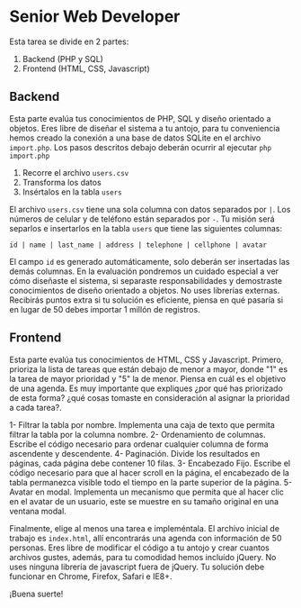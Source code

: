 # Senior Web Developer

Esta tarea se divide en 2 partes:

1. Backend (PHP y SQL)
2. Frontend (HTML, CSS, Javascript)

## Backend

Esta parte evalúa tus conocimientos de PHP, SQL y diseño orientado a objetos. Eres libre de diseñar el sistema a tu antojo, para tu conveniencia hemos creado la conexión a una base de datos SQLite en el archivo `import.php`. Los pasos descritos debajo deberán ocurrir al ejecutar `php import.php`

1. Recorre el archivo `users.csv`
2. Transforma los datos
3. Insértalos en la tabla `users`

El archivo `users.csv` tiene una sola columna con datos separados por `|`. Los números de celular y de teléfono están separados por `-`. Tu misión será separlos e insertarlos en la tabla `users` que tiene las siguientes columnas:

    id | name | last_name | address | telephone | cellphone | avatar

El campo `id` es generado automáticamente, solo deberán ser insertadas las demás columnas. En la evaluación pondremos un cuidado especial a ver cómo diseñaste el sistema, si separaste responsabilidades y demostraste conocimientos de diseño orientado a objetos. No uses librerías externas. Recibirás puntos extra si tu solución es eficiente, piensa en qué pasaría si en lugar de 50 debes importar 1 millón de registros.

## Frontend

Esta parte evalúa tus conocimientos de HTML, CSS y Javascript. Primero, prioriza la lista de tareas que están debajo de menor a mayor, donde "1" es la tarea de mayor prioridad y "5" la de menor. Piensa en cuál es el objetivo de una agenda. Es muy importante que expliques ¿por qué has priorizado de esta forma? ¿qué cosas tomaste en consideración al asignar la prioridad a cada tarea?.

1- Filtrar la tabla por nombre. Implementa una caja de texto que permita filtrar la tabla por la columna nombre.
2- Ordenamiento de columnas. Escribe el código necesario para ordenar cualquier columna de forma ascendente y descendente.
4- Paginación. Divide los resultados en páginas, cada página debe contener 10 filas.
3- Encabezado Fijo. Escribe el código necesario para que al hacer scroll en la página, el encabezado de la tabla permanezca visible todo el tiempo en la parte superior de la página.
5- Avatar en modal. Implementa un mecanismo que permita que al hacer clic en el avatar de un usuario, este se muestre en su tamaño original en una ventana modal.

Finalmente, elige al menos una tarea e impleméntala. El archivo inicial de trabajo es `index.html`, allí encontrarás una agenda con información de 50 personas. Eres libre de modificar el código a tu antojo y crear cuantos archivos gustes, además, para tu comodidad hemos incluído jQuery. No uses ninguna librería de javascript fuera de jQuery. Tu solución debe funcionar en Chrome, Firefox, Safari e IE8+.

¡Buena suerte!
